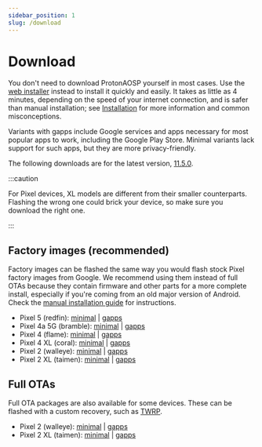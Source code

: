```yaml
---
sidebar_position: 1
slug: /download
---
```


# Download

You don't need to download ProtonAOSP yourself in most cases. Use the [web installer](install/web.mdx) instead to install it quickly and easily. It takes as little as 4 minutes, depending on the speed of your internet connection, and is safer than manual installation; see [Installation](install/install.md) for more information and common misconceptions.

Variants with gapps include Google services and apps necessary for most popular apps to work, including the Google Play Store. Minimal variants lack support for such apps, but they are more privacy-friendly.

The following downloads are for the latest version, [11.5.0](versions/11.5.0.md).

:::caution

For Pixel devices, XL models are different from their smaller counterparts. Flashing the wrong one could brick your device, so make sure you download the right one.

:::

## Factory images (recommended)

Factory images can be flashed the same way you would flash stock Pixel factory images from Google. We recommend using them instead of full OTAs because they contain firmware and other parts for a more complete install, especially if you're coming from an old major version of Android. Check the [manual installation guide](install/manual.md) for instructions.

- Pixel 5 (redfin): [minimal](https://github.com/ProtonAOSP/android_device_google_redbull/releases/download/v11.5.0/proton-aosp_redfin-factory_11.5.0.zip) | [gapps](https://github.com/ProtonAOSP/android_device_google_redbull/releases/download/v11.5.0/proton-aosp_redfin-factory_11.5.0-gapps.zip)
- Pixel 4a 5G (bramble): [minimal](https://github.com/ProtonAOSP/android_device_google_redbull/releases/download/v11.5.0/proton-aosp_bramble-factory_11.5.0.zip) | [gapps](https://github.com/ProtonAOSP/android_device_google_redbull/releases/download/v11.5.0/proton-aosp_bramble-factory_11.5.0-gapps.zip)
- Pixel 4 (flame): [minimal](https://github.com/ProtonAOSP/android_device_google_redbull/releases/download/v11.5.0/proton-aosp_flame-factory_11.5.0.zip) | [gapps](https://github.com/ProtonAOSP/android_device_google_redbull/releases/download/v11.5.0/proton-aosp_flame-factory_11.5.0-gapps.zip)
- Pixel 4 XL (coral): [minimal](https://github.com/ProtonAOSP/android_device_google_redbull/releases/download/v11.5.0/proton-aosp_coral-factory_11.5.0.zip) | [gapps](https://github.com/ProtonAOSP/android_device_google_redbull/releases/download/v11.5.0/proton-aosp_coral-factory_11.5.0-gapps.zip)
- Pixel 2 (walleye): [minimal](https://github.com/ProtonAOSP/android_device_google_wahoo/releases/download/v11.5.0/proton-aosp_walleye-factory_11.5.0.zip) | [gapps](https://github.com/ProtonAOSP/android_device_google_wahoo/releases/download/v11.5.0/proton-aosp_walleye-factory_11.5.0-gapps.zip)
- Pixel 2 XL (taimen): [minimal](https://github.com/ProtonAOSP/android_device_google_wahoo/releases/download/v11.5.0/proton-aosp_taimen-factory_11.5.0.zip) | [gapps](https://github.com/ProtonAOSP/android_device_google_wahoo/releases/download/v11.5.0/proton-aosp_taimen-factory_11.5.0-gapps.zip)

## Full OTAs

Full OTA packages are also available for some devices. These can be flashed with a custom recovery, such as [TWRP](https://twrp.me).

- Pixel 2 (walleye): [minimal](https://github.com/ProtonAOSP/android_device_google_wahoo/releases/download/v11.5.0/proton-aosp_walleye-ota_11.5.0.zip) | [gapps](https://github.com/ProtonAOSP/android_device_google_wahoo/releases/download/v11.5.0/proton-aosp_walleye-ota_11.5.0-gapps.zip)
- Pixel 2 XL (taimen): [minimal](https://github.com/ProtonAOSP/android_device_google_wahoo/releases/download/v11.5.0/proton-aosp_taimen-ota_11.5.0.zip) | [gapps](https://github.com/ProtonAOSP/android_device_google_wahoo/releases/download/v11.5.0/proton-aosp_taimen-ota_11.5.0-gapps.zip)
